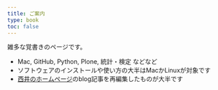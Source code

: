 ```yaml
---
title: ご案内
type: book
toc: false
---
```


雑多な覚書きのページです。

- Mac, GitHub, Python, Plone, 統計・検定 などなど
- ソフトウェアのインストールや使い方の大半はMacかLinuxが対象です
- [西井のホームページ](http://bcl.sci.yamaguchi-u.ac.jp/~jun/)のblog記事を再編集したものが大半です
